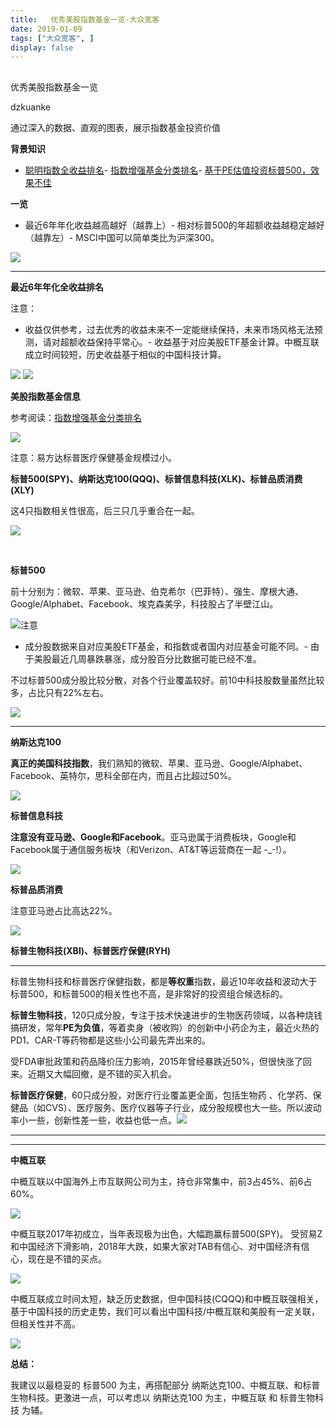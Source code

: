 ```yaml
---
title:   优秀美股指数基金一览-大众宽客
date: 2019-01-09
tags: ["大众宽客", ]
display: false
---
```



## 



优秀美股指数基金一览




dzkuanke




通过深入的数据、直观的图表，展示指数基金投资价值


**背景知识**
- [聪明指数全收益排名](http://mp.weixin.qq.com/s?__biz=MzAwMTc1MDcwNw==&amp;mid=2648273811&amp;idx=1&amp;sn=c0fc01969193bceb7e4bc58c3639fe1d&amp;chksm=82f9304fb58eb95999d3d8c9268f3956723a9ea5ce3f51690ea12daddcb9fc51a0d21821b0d7&amp;scene=21#wechat_redirect)- [指数增强基金分类排名](http://mp.weixin.qq.com/s?__biz=MzAwMTc1MDcwNw==&amp;mid=2648273812&amp;idx=1&amp;sn=797ae595a8a333cc18ea0ba1e118811c&amp;chksm=82f93048b58eb95ec5f505927746da401d3ed0a6d7ba11e8ee50cdf47faec2c49fe1ad4d5c56&amp;scene=21#wechat_redirect)- [基于PE估值投资标普500，效果不佳](http://mp.weixin.qq.com/s?__biz=MzAwMTc1MDcwNw==&amp;mid=2648273814&amp;idx=1&amp;sn=961f70ab6fc163893abde90020ddf098&amp;chksm=82f9304ab58eb95ca7a0c9cfcb7fa94ac846fb0ff9576d7b1a2f219a83c844ff8f266ba7b4a3&amp;scene=21#wechat_redirect)


**一览**
- 最近6年年化收益越高越好（越靠上）- 相对标普500的年超额收益越稳定越好（越靠左）- MSCI中国可以简单类比为沪深300。


<img class="" data-copyright="0" data-ratio="0.75" data-s="300,640" src="https://mmbiz.qpic.cn/mmbiz_png/PKw3FQPmhIjfI416qib2a1UT2SXDib3Og58HjicDQ5icGLScJF4mKlDgXJfCj98IHho3zTtOXbqVLZ2rc8BhINQ4WQ/640?wx_fmt=png" data-type="png" data-w="960" style=""/>

****

**最近6年年化全收益排名**



注意：
- 收益仅供参考，过去优秀的收益未来不一定能继续保持，未来市场风格无法预测，请对超额收益保持平常心。- 收益基于对应美股ETF基金计算。中概互联成立时间较短，历史收益基于相似的中国科技计算。
<img class="" data-copyright="0" data-ratio="0.4861995753715499" data-s="300,640" src="https://mmbiz.qpic.cn/mmbiz_png/PKw3FQPmhIjfI416qib2a1UT2SXDib3Og5eibclRmS6libXaZCS5pMhojYBdRELciavxt6eYjk9mkxicGpYKmKM1N5pw/640?wx_fmt=png" data-type="png" data-w="942" style=""/>

<img class="" data-copyright="0" data-ratio="0.38493723849372385" data-s="300,640" src="https://mmbiz.qpic.cn/mmbiz_png/PKw3FQPmhIjfI416qib2a1UT2SXDib3Og5ntsq4MXgTDqDibAwaeuOibsK6KwaTzia7ibBicN2WJEAkYRTR5SglX87M6g/640?wx_fmt=png" data-type="png" data-w="956" style=""/>



**美股指数基金信息**



参考阅读：[指数增强基金分类排名](http://mp.weixin.qq.com/s?__biz=MzAwMTc1MDcwNw==&amp;mid=2648273812&amp;idx=1&amp;sn=797ae595a8a333cc18ea0ba1e118811c&amp;chksm=82f93048b58eb95ec5f505927746da401d3ed0a6d7ba11e8ee50cdf47faec2c49fe1ad4d5c56&amp;scene=21#wechat_redirect)

<img class="" data-copyright="0" data-ratio="0.33879781420765026" data-s="300,640" src="https://mmbiz.qpic.cn/mmbiz_png/PKw3FQPmhIjfI416qib2a1UT2SXDib3Og5nhScfd6TSp6WvcWt1diaJOl4rZnI3TCJJAnBORZCpGMibooUWDkeLBog/640?wx_fmt=png" data-type="png" data-w="1098" style=""/>

注意：易方达标普医疗保健基金规模过小。





**标普500(SPY)、纳斯达克100(QQQ)、标普信息科技(XLK)、标普品质消费(XLY)**



这4只指数相关性很高，后三只几乎重合在一起。

<img class="" data-copyright="0" data-ratio="0.5169753086419753" data-s="300,640" src="https://mmbiz.qpic.cn/mmbiz_png/PKw3FQPmhIjfI416qib2a1UT2SXDib3Og5JzbficGB3qCHek3eaXTV2iblMLy8iaj2cLJOYjbgpner4h1AMYobia32IQ/640?wx_fmt=png" data-type="png" data-w="1296" style=""/>

&nbsp;

**标普500**

前十分别为：微软、苹果、亚马逊、伯克希尔（巴菲特）、强生、摩根大通、Google/Alphabet、Facebook、埃克森美孚，科技股占了半壁江山。

<img class="" data-copyright="0" data-ratio="0.9935185185185185" data-s="300,640" src="https://mmbiz.qpic.cn/mmbiz_jpg/PKw3FQPmhIjfI416qib2a1UT2SXDib3Og5ibSxic7iayk21tIttBDzmalxS8NX0OwT9HUaBa2C517n91UfBrsmfbRag/640?wx_fmt=jpeg" data-type="jpeg" data-w="1080"/>注意
- 成分股数据来自对应美股ETF基金，和指数或者国内对应基金可能不同。- 由于美股最近几周暴跌暴涨，成分股百分比数据可能已经不准。


不过标普500成分股比较分散，对各个行业覆盖较好。前10中科技股数量虽然比较多，占比只有22%左右。

<img class="" data-copyright="0" data-ratio="1.1302281368821292" data-s="300,640" src="https://mmbiz.qpic.cn/mmbiz_jpg/PKw3FQPmhIjfI416qib2a1UT2SXDib3Og57NnCAeic8u0xQuxFVLG8jxg3CxKSEeAskkgVE3AKgL44bMaYkibOorZA/640?wx_fmt=jpeg" data-type="jpeg" data-w="1052"/>

****

**纳斯达克100**

**真正的美国科技指数**，我们熟知的微软、苹果、亚马逊、Google/Alphabet、Facebook、英特尔，思科全部在内，而且占比超过50%。

<img class="" data-copyright="0" data-ratio="1.0255924170616113" data-s="300,640" src="https://mmbiz.qpic.cn/mmbiz_jpg/PKw3FQPmhIjfI416qib2a1UT2SXDib3Og5HGGkzyh0kKZquMS8InHS3llopL4BB1csj4EiaXjAsvQZfHt3DndzfEQ/640?wx_fmt=jpeg" data-type="jpeg" data-w="1055"/>



**标普信息科技**

**注意没有亚马逊、Google和Facebook**。亚马逊属于消费板块，Google和Facebook属于通信服务板块（和Verizon、AT&amp;T等运营商在一起 -_-!）。

<img class="" data-copyright="0" data-ratio="1.0160226201696512" data-s="300,640" src="https://mmbiz.qpic.cn/mmbiz_jpg/PKw3FQPmhIjfI416qib2a1UT2SXDib3Og5R1RAAPLBfCEG1LAVXE7p7D3bpwgM84YQmdnLuHIRWN2eWu1J15kZsQ/640?wx_fmt=jpeg" data-type="jpeg" data-w="1061"/>



**标普品质消费**

注意亚马逊占比高达22%。

<img class="" data-copyright="0" data-ratio="1.01024208566108" data-s="300,640" src="https://mmbiz.qpic.cn/mmbiz_jpg/PKw3FQPmhIjfI416qib2a1UT2SXDib3Og5UZ7wsRmU0Nic0GsdUVibLIetIQYhBTS2QvAN4LNRopRiaGAjRjfTcxfdg/640?wx_fmt=jpeg" data-type="jpeg" data-w="1074" style=""/>





**标普生物科技(XBI)、标普医疗保健(RYH)**

****

标普生物科技和标普医疗保健指数，都是**等权重**指数，最近10年收益和波动大于标普500，和标普500的相关性也不高，是非常好的投资组合候选标的。



**标普生物科技**，120只成分股，专注于技术快速进步的生物医药领域，以各种烧钱搞研发，常年**PE为负值**，等着卖身（被收购）的创新中小药企为主，最近火热的PD1、CAR-T等药物都是这些小公司最先弄出来的。



受FDA审批政策和药品降价压力影响，2015年曾经暴跌近50%，但很快涨了回来。近期又大幅回撤，是不错的买入机会。



**标普医疗保健**，60只成分股，对医疗行业覆盖更全面，包括生物药 、化学药、保健品（如CVS）、医疗服务、医疗仪器等子行业，成分股规模也大一些。所以波动率小一些，创新性差一些，收益也低一点。<img class="" data-copyright="0" data-ratio="0.5153846153846153" data-s="300,640" src="https://mmbiz.qpic.cn/mmbiz_png/PKw3FQPmhIjfI416qib2a1UT2SXDib3Og5eB1ZpyKlk8pIpym8Xn72vxSiaqKnZnZ5UGhWU0U3CzTOc1QxzDzKu4Q/640?wx_fmt=png" data-type="png" data-w="1300" style=""/>

****

****

**中概互联**



中概互联以中国海外上市互联网公司为主，持仓非常集中，前3占45%、前6占60%。

<img class="" data-copyright="0" data-ratio="0.8353510895883777" data-s="300,640" src="https://mmbiz.qpic.cn/mmbiz_png/PKw3FQPmhIjfI416qib2a1UT2SXDib3Og5GAiaJnKoYmiau95zg5huhhRYapnceicXb4dXG2gfo6x4cWGeXcohvnXBg/640?wx_fmt=png" data-type="png" data-w="826"/>



中概互联2017年初成立，当年表现极为出色，大幅跑赢标普500(SPY)。 受贸易Z和中国经济下滑影响，2018年大跌，如果大家对TAB有信心、对中国经济有信心，现在是不错的买点。



<img class="" data-copyright="0" data-ratio="0.5184615384615384" data-s="300,640" src="https://mmbiz.qpic.cn/mmbiz_png/PKw3FQPmhIjfI416qib2a1UT2SXDib3Og5YKyHpCnpSmRPnsbHuabIynvL7ZEdFZQ5lbtwkpyHNc29OO9YibdYcKQ/640?wx_fmt=png" data-type="png" data-w="1300" style=""/>



中概互联成立时间太短，缺乏历史数据，但中国科技(CQQQ)和中概互联强相关，基于中国科技的历史走势，我们可以看出中国科技/中概互联和美股有一定关联，但相关性并不高。

<img class="" data-copyright="0" data-ratio="0.5169753086419753" data-s="300,640" src="https://mmbiz.qpic.cn/mmbiz_png/PKw3FQPmhIjfI416qib2a1UT2SXDib3Og59jNzIlOlquMv3Nxt647hLmib7ViaU91r9UNVmvHU1MHPRNZ1gPzswrjg/640?wx_fmt=png" data-type="png" data-w="1296" style=""/>



**总结：**

我建议以最稳妥的 标普500 为主，再搭配部分 纳斯达克100、中概互联、和标普生物科技。更激进一点，可以考虑以 纳斯达克100 为主，中概互联 和&nbsp;标普生物科技 为辅。